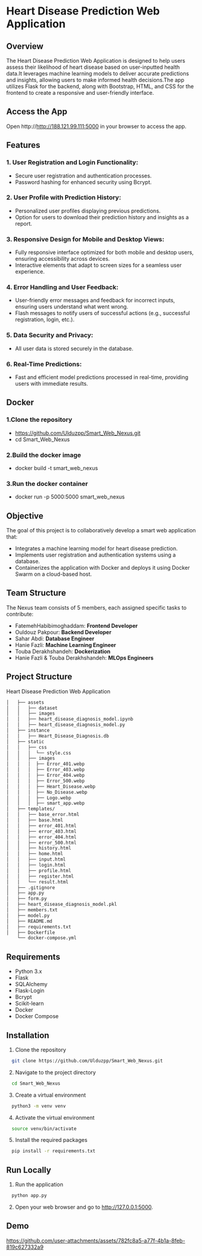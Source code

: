 # Heart Disease Prediction Web Application

## Overview
The Heart Disease Prediction Web Application is designed to help users assess their likelihood of heart disease based on user-inputted health data.It leverages machine learning models to deliver accurate predictions and insights, allowing users to make informed health decisions.The app utilizes Flask for the backend, along with Bootstrap, HTML, and CSS for the frontend to create a responsive and user-friendly interface.

## Access the App
Open http://http://188.121.99.111:5000 in your browser to access the app.

## Features

### 1. User Registration and Login Functionality:
- Secure user registration and authentication processes.
- Password hashing for enhanced security using Bcrypt.

### 2. User Profile with Prediction History:
- Personalized user profiles displaying previous predictions.
- Option for users to download their prediction history and insights as a report.

### 3. Responsive Design for Mobile and Desktop Views:
- Fully responsive interface optimized for both mobile and desktop users, ensuring accessibility across devices.
- Interactive elements that adapt to screen sizes for a seamless user experience.

### 4. Error Handling and User Feedback:
- User-friendly error messages and feedback for incorrect inputs, ensuring users understand what went wrong.
- Flash messages to notify users of successful actions (e.g., successful registration, login, etc.).

### 5. Data Security and Privacy:
- All user data is stored securely in the database.

### 6. Real-Time Predictions:
- Fast and efficient model predictions processed in real-time, providing users with immediate results.

## Docker
### 1.Clone the repository
- https://github.com/Ulduzpp/Smart_Web_Nexus.git
- cd Smart_Web_Nexus
### 2.Build the docker image
- docker build -t smart_web_nexus
### 3.Run the docker container
- docker run -p 5000:5000 smart_web_nexus

## Objective

The goal of this project is to collaboratively develop a smart web application that:
- Integrates a machine learning model for heart disease prediction.
- Implements user registration and authentication systems using a database.
- Containerizes the application with Docker and deploys it using Docker Swarm on a cloud-based host.

## Team Structure

The Nexus team consists of 5 members, each assigned specific tasks to contribute:

- FatemehHabibimoghaddam: **Frontend Developer**
- Ouldouz Pakpour: **Backend Developer**
- Sahar Abdi: **Database Engineer**
- Hanie Fazli: **Machine Learning Engineer**
- Touba Derakhshandeh: **Dockerization**
- Hanie Fazli & Touba Derakhshandeh: **MLOps Engineers**

## Project Structure

Heart Disease Prediction Web Application
```bash
│   ├── assets
│   │   ├── dataset
│   │   ├── images
│   │   ├── heart_disease_diagnosis_model.ipynb
│   │   ├── heart_disease_diagnosis_model.py
│   ├── instance 
│   │   ├── Heart_Disease_Diagnosis.db
│   ├── static 
│   │   ├── css
│   │   │  └── style.css
│   │   ├── images
│   │   │  ├── Error_401.webp
│   │   │  ├── Error_403.webp
│   │   │  ├── Error_404.webp
│   │   │  ├── Error_500.webp
│   │   │  ├── Heart_Disease.webp
│   │   │  ├── No_Disease.webp
│   │   │  ├── Logo.webp
│   │   │  ├── smart_app.webp
│   ├── templates/
│   │   ├── base_error.html
│   │   ├── base.html
│   │   ├── error_401.html
│   │   ├── error_403.html
│   │   ├── error_404.html
│   │   ├── error_500.html
│   │   ├── history.html
│   │   ├── home.html
│   │   ├── input.html
│   │   ├── login.html
│   │   ├── profile.html
│   │   ├── register.html
│   │   └── result.html
│   ├── .gitignore
│   ├── app.py
│   ├── form.py
│   ├── heart_disease_diagnosis_model.pkl
│   ├── members.txt
│   ├── model.py 
│   ├── README.md
│   ├── requirements.txt
│   ├── Dockerfile
    └── docker-compose.yml
```

## Requirements
- Python 3.x
- Flask
- SQLAlchemy
- Flask-Login
- Bcrypt
- Scikit-learn
- Docker
- Docker Compose


## Installation

1. Clone the repository

```bash
  git clone https://github.com/Ulduzpp/Smart_Web_Nexus.git
```

2. Navigate to the project directory

```bash
  cd Smart_Web_Nexus
```

3. Create a virtual environment

```bash
  python3 -m venv venv
```

4. Activate the virtual environment

```bash
  source venv/bin/activate
```

5. Install the required packages

```bash
  pip install -r requirements.txt
```

## Run Locally

1. Run the application

```bash
  python app.py
```

2. Open your web browser and go to http://127.0.0.1:5000.

## Demo

https://github.com/user-attachments/assets/782fc8a5-a77f-4b1a-8feb-819c627332a9
